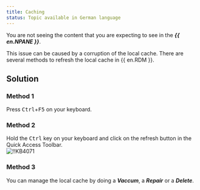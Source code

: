 ```yaml
---
title: Caching
status: Topic available in German language
---
```

You are not seeing the content that you are expecting to see in the ***{{ en.NPANE }}***.  

This issue can be caused by a corruption of the local cache. There are several methods to refresh the local cache in {{ en.RDM }}.
## Solution
### Method 1
Press <kbd>Ctrl</kbd>+<kbd>F5</kbd> on your keyboard.
### Method 2
Hold the <kbd>Ctrl</kbd> key on your keyboard and click on the refresh button in the Quick Access Toolbar.  
![!!KB4071](https://webdevolutions.azureedge.net/docs/en/kb/KB4071.png)
### Method 3
You can manage the local cache by doing a ***Vaccum***, a ***Repair*** or a ***Delete***.
